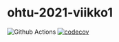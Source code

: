 # ohtu-2021-viikko1
![Github Actions](https://github.com/tommivk/ohtu-2021-viikko1/workflows/Java%20CI%20with%20Gradle/badge.svg)
[![codecov](https://codecov.io/gh/tommivk/ohtu-2021-viikko1/branch/main/graph/badge.svg?token=4EOP739HFL)](https://codecov.io/gh/tommivk/ohtu-2021-viikko1)

